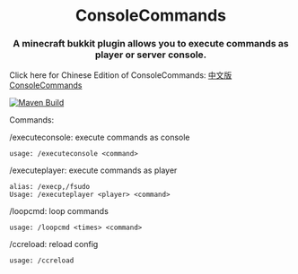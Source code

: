 <div align=middle>
    <h1>ConsoleCommands</h1>
<h3>A minecraft bukkit plugin allows you to execute commands as player or server console.</h3>
</div>

Click here for Chinese Edition of ConsoleCommands: [中文版 ConsoleCommands](https://github.com/MessyCraft/ConsoleCommands-zh_CN/)

[![Maven Build](https://github.com/MessyCraft/ConsoleCommands/actions/workflows/maven.yml/badge.svg)](https://github.com/MessyCraft/ConsoleCommands/actions/workflows/maven.yml) 

Commands:

/executeconsole: execute commands as console

    usage: /executeconsole <command>

/executeplayer: execute commands as player

    alias: /execp,/fsudo
    Usage: /executeplayer <player> <command>
    
/loopcmd: loop commands

    usage: /loopcmd <times> <command>

/ccreload: reload config
    
    usage: /ccreload
